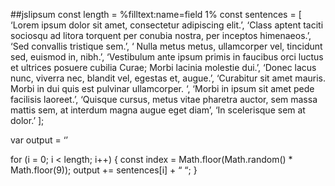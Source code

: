 ##jslipsum
const length = %filltext:name=field 1%
const sentences = [
    ‘Lorem ipsum dolor sit amet, consectetur adipiscing elit.’,
    ‘Class aptent taciti sociosqu ad litora torquent per conubia nostra, per inceptos himenaeos.’,
    ‘Sed convallis tristique sem.’,
    ‘ Nulla metus metus, ullamcorper vel, tincidunt sed, euismod in, nibh.’,
    ‘Vestibulum ante ipsum primis in faucibus orci luctus et ultrices posuere cubilia Curae; Morbi lacinia molestie dui.’,
    ‘Donec lacus nunc, viverra nec, blandit vel, egestas et, augue.’,
    ‘Curabitur sit amet mauris. Morbi in dui quis est pulvinar ullamcorper. ‘,
    ‘Morbi in ipsum sit amet pede facilisis laoreet.’,
    ‘Quisque cursus, metus vitae pharetra auctor, sem massa mattis sem, at interdum magna augue eget diam’,
    ‘In scelerisque sem at dolor.’
];

var output = ‘’

for (i = 0; i < length; i++) { 
    const index =  Math.floor(Math.random() * Math.floor(9));
    output += sentences[i] + “ “;
}